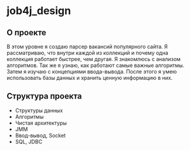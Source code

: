 # job4j_design

## О проекте

В этом уровне я создаю парсер вакансий популярного сайта. 
Я рассматриваю, что внутри каждой из коллекций и почему одна коллекция работает быстрее, чем другая. 
Я знакомлюсь с анализом алгоритмов. Так же я узнаю, как работают самые важные алгоритмы. 
Затем я изучаю с концепциями ввода-вывода. 
После этого я умею использовать базы данных и хранить ценную информацию в них.

## Структура проекта
- Структуры данных
- Алгоритмы
- Чистая архитектуры
- JMM
- Ввод-вывод, Socket
- SQL, JDBC